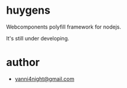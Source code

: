 # huygens
Webcomponents polyfill framework for nodejs.

It's still under developing.

# author
 - <yanni4night@gmail.com>
